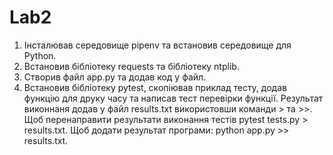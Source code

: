 # Lab2

1. Інсталював середовище pipenv та встановив середовище для Python.
1. Встановив бібліотеку requests та бібліотеку ntplib.
1. Створив файл app.py та додав код у файл.
1. Встановив бібліотеку pytest, скопіював приклад тесту, додав функцію для друку часу та написав тест перевірки функції. Результат виконнаня додав у файл results.txt використовши команди > та >>. Щоб перенаправити результати виконання тестів  pytest tests.py > results.txt. Щоб додати результат програми: python app.py >> results.txt.

